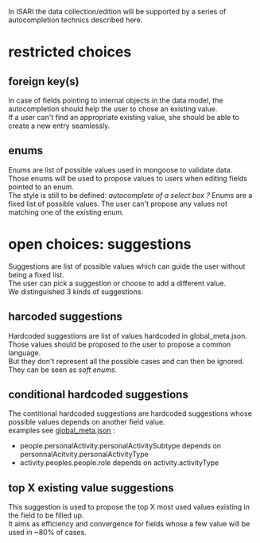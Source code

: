 In ISARI the data collection/edition will be supported by a series of autocompletion technics described here.

# restricted choices

## foreign key(s)

In case of fields pointing to internal objects in the data model, the autocompletion should help the user to chose an existing value.  
If a user can't find an appropriate existing value, she should be able to create a new entry seamlessly.

## enums

Enums are list of possible values used in mongoose to validate data.  
Those enums will be used to propose values to users when editing fields pointed to an enum.  
The style is still to be defined: *autocomplete of a select box ?*
Enums are a fixed list of possible values. The user can't propose any values not matching one of the existing enum. 

# open choices: suggestions

Suggestions are list of possible values which can guide the user without being a fixed list.  
The user can pick a suggestion or choose to add a different value.  
We distinguished 3 kinds of suggestions.

## harcoded suggestions

Hardcoded suggestions are list of values hardcoded in global_meta.json.  
Those values should be proposed to the user to propose a common language.  
But they don't represent all the possible cases and can then be ignored.
They can be seen as *soft enums*.

## conditional hardcoded suggestions

The contitional hardcoded suggestions are hardcoded suggestions whose possible values depends on another field value.  
examples see [global_meta.json](global_meta.json) : 

- people.personalActivity.personalActivitySubtype depends on personnalAcitvity.personalActivityType
- activity.peoples.people.role depends on activity.activityType

## top X existing value suggestions

This suggestion is used to propose the top X most used values existing in the field to be filled up.  
It aims as efficiency and convergence for fields whose a few value will be used in ~80% of cases.

